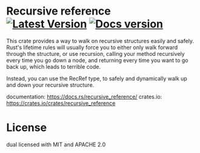 # Recursive reference &emsp; [![Latest Version]][crates.io] [![Docs version]][docs]

[Latest Version]: https://img.shields.io/crates/v/recursive_reference.svg
[crates.io]: https://crates.io/crates/recursive_reference
[Docs version]: https://docs.rs/recursive_reference/badge.svg
[docs]: https://docs.rs/recursive_reference/

This crate provides a way to walk on recursive structures easily and safely.
Rust's lifetime rules will usually force you to either only walk forward through the structure,
or use recursion, calling your method recursively every time you go down a node,
and returning every time you want to go back up, which leads to terrible code.

Instead, you can use the RecRef type, to safely and dynamically walk up
and down your recursive structure.

documentation: https://docs.rs/recursive_reference/
crates.io: https://crates.io/crates/recursive_reference

# License
dual licensed with MIT and APACHE 2.0
